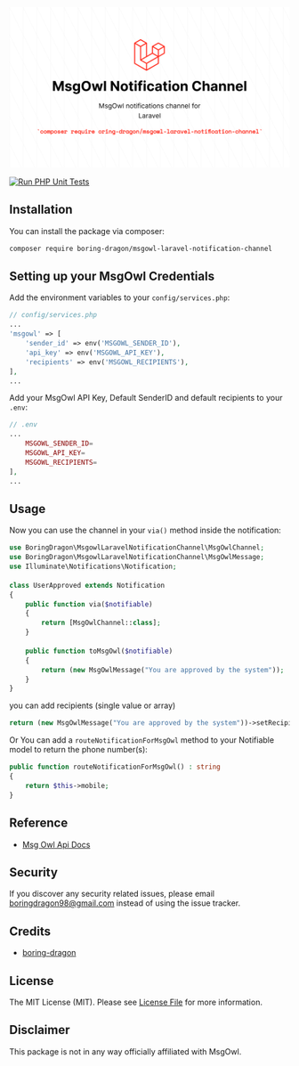 ![cover](cover.png)

[![Run PHP Unit Tests](https://github.com/boring-dragon/msgowl-laravel-notification-channel/actions/workflows/test.yml/badge.svg)](https://github.com/boring-dragon/msgowl-laravel-notification-channel/actions/workflows/test.yml)

## Installation

You can install the package via composer:

```bash
composer require boring-dragon/msgowl-laravel-notification-channel
```

## Setting up your MsgOwl Credentials

Add the environment variables to your `config/services.php`:

```php
// config/services.php
...
'msgowl' => [
    'sender_id' => env('MSGOWL_SENDER_ID'),
    'api_key' => env('MSGOWL_API_KEY'),
    'recipients' => env('MSGOWL_RECIPIENTS'),
],
...
```

Add your MsgOwl API Key, Default SenderID and default recipients to your `.env`:

```php
// .env
...
    MSGOWL_SENDER_ID=
    MSGOWL_API_KEY=
    MSGOWL_RECIPIENTS=
],
...
````

## Usage

Now you can use the channel in your `via()` method inside the notification:

``` php
use BoringDragon\MsgowlLaravelNotificationChannel\MsgOwlChannel;
use BoringDragon\MsgowlLaravelNotificationChannel\MsgOwlMessage;
use Illuminate\Notifications\Notification;

class UserApproved extends Notification
{
    public function via($notifiable)
    {
        return [MsgOwlChannel::class];
    }

    public function toMsgOwl($notifiable)
    {
        return (new MsgOwlMessage("You are approved by the system"));
    }
}
```

you can add recipients (single value or array)

``` php
return (new MsgOwlMessage("You are approved by the system"))->setRecipients($recipients);
```

Or You can add  a `routeNotificationForMsgOwl` method to your Notifiable model to return the phone number(s):

```php
public function routeNotificationForMsgOwl() : string
{
    return $this->mobile;
}
```

## Reference 

- [ Msg Owl Api Docs ](https://msgowl.com/docs)

## Security

If you discover any security related issues, please email boringdragon98@gmail.com instead of using the issue tracker.

## Credits

- [boring-dragon](https://github.com/boring-dragon)

## License

The MIT License (MIT). Please see [License File](LICENSE.md) for more information.

## Disclaimer

This package is not in any way officially affiliated with MsgOwl.

